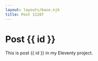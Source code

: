 ```yaml
---
layout: layouts/base.njk
title: Post 11287
---
```


# Post {{ id }}

This is post {{ id }} in my Eleventy project.
